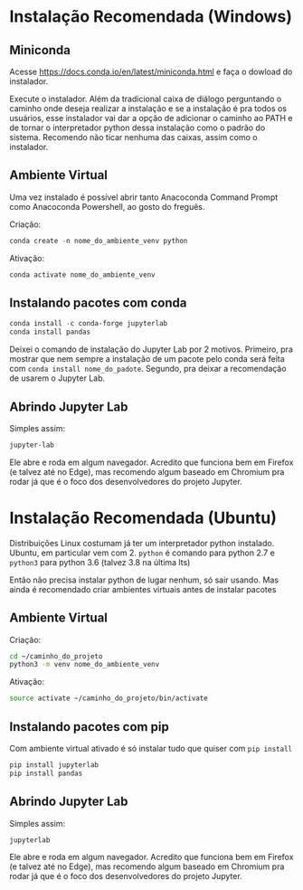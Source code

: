 # Instalação Recomendada (Windows)


## Miniconda

Acesse https://docs.conda.io/en/latest/miniconda.html e faça o dowload do instalador.

Execute o instalador.
Além da tradicional caixa de diálogo perguntando o caminho onde deseja realizar a instalação e se a instalação é pra todos os usuários, esse instalador vai dar a opção de adicionar o caminho ao PATH e de tornar o interpretador python dessa instalação como o padrão do sistema.
Recomendo não ticar nenhuma das caixas, assim como o instalador.

## Ambiente Virtual

Uma vez instalado é possível abrir tanto Anacoconda Command Prompt como Anacoconda Powershell, ao gosto do freguês.

Criação:

```powershell
conda create -n nome_do_ambiente_venv python
```

Ativação:

```powershell
conda activate nome_do_ambiente_venv
```

## Instalando pacotes com conda

```powershell
conda install -c conda-forge jupyterlab
conda install pandas
```

Deixei o comando de instalação do Jupyter Lab por 2 motivos.
Primeiro, pra mostrar que nem sempre a instalação de um pacote pelo conda será feita com `conda install nome_do_padote`.
Segundo, pra deixar a recomendação de usarem o Jupyter Lab.


## Abrindo Jupyter Lab

Simples assim:

```powershell
jupyter-lab
```

Ele abre e roda em algum navegador.
Acredito que funciona bem em Firefox (e talvez até no Edge), mas recomendo algum baseado em Chromium pra rodar já que é o foco dos desenvolvedores do projeto Jupyter.

# Instalação Recomendada (Ubuntu)

Distribuições Linux costumam já ter um interpretador python instalado.
Ubuntu, em particular vem com 2.
`python` é comando para python 2.7 e `python3` para python 3.6 (talvez 3.8 na última lts)

Então não precisa instalar python de lugar nenhum, só sair usando.
Mas ainda é recomendado criar ambientes virtuais antes de instalar pacotes

## Ambiente Virtual

Criação:

```bash
cd ~/caminho_do_projeto
python3 -m venv nome_do_ambiente_venv
```

Ativação:

```bash
source activate ~/caminho_do_projeto/bin/activate
```

## Instalando pacotes com pip

Com ambiente virtual ativado é só instalar tudo que quiser com `pip install`

```bash
pip install jupyterlab
pip install pandas
```

## Abrindo Jupyter Lab

Simples assim:

```bash
jupyterlab
```

Ele abre e roda em algum navegador.
Acredito que funciona bem em Firefox (e talvez até no Edge), mas recomendo algum baseado em Chromium pra rodar já que é o foco dos desenvolvedores do projeto Jupyter.